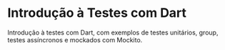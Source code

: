 # Introdução à Testes com Dart

Introdução à testes com Dart, com exemplos de testes unitários, group, testes assíncronos e mockados com Mockito.